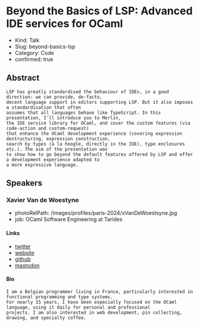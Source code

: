 # Beyond the Basics of LSP: Advanced IDE services for OCaml

- Kind: Talk
- Slug: beyond-basics-lsp
- Category: Code
- confirmed: true


## Abstract

```
LSP has greatly standardised the behaviour of IDEs, in a good direction: we can provide, de-facto,
decent language support in editors supporting LSP. But it also imposes a standardisation that often
assumes that all languages behave like TypeScript. In this presentation, I'll introduce you to Merlin,
the IDE service library for OCaml, and cover the custom features (via code-action and custom-request)
that enhance the OCaml development experience (covering expression destructuring, expression construction,
search by types (à la hoogle, directly in the IDE), type enclosures etc.). The aim of the presentation was
to show how to go beyond the default features offered by LSP and offer a development experience adapted to
a more expressive language.
```

## Speakers

### Xavier Van de Woestyne

- photoRelPath: /images/profiles/paris-2024/xVanDeWoestsyne.jpg
- job: OCaml Software Engineering at Tarides

#### Links

- [twitter](https://twitter.com/vdwxv)
- [website](https://xvw.lol/)
- [github](https://github.com/xvw)
- [mastodon](https://merveilles.town/@xvw)


#### Bio

```
I am a Belgian programmer living in France, particularly interested in functional programming and type systems.
For nearly 15 years, I have been especially focused on the OCaml language, using it daily for personal and professional 
projects. I am also interested in web development, pin collecting, drawing, and specialty coffee.
```